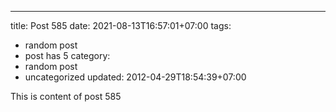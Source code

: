 ---
title: Post 585
date: 2021-08-13T16:57:01+07:00
tags:
  - random post
  - post has 5
category:
  - random post
  - uncategorized
updated: 2012-04-29T18:54:39+07:00

This is content of post 585